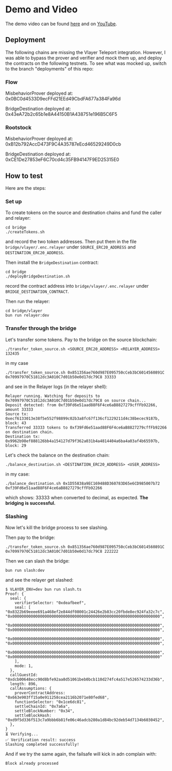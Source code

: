 # Demo and Video

The demo video can be found [here](./Acrozz.mp4) and on [YouTube](https://youtu.be/K3eV4UeGP48).

## Deployment

The following chains are missing the Vlayer Teleport integration. However, I was able to bypass the
prover and verifier and mock them up, and deploy the contracts on the following testnets. To see what was mocked up, switch to the branch "deployments" of this repo:

### Flow

MisbehaviorProver deployed at: 0x0BC0d4533D9ecFFd21EEd49CbdFA677a384Fa96d

BridgeDestination deployed at: 0x43eA72b2c65b1e8A44150B1A438751e196B5C6F5

### Rootstock

MisbehaviorProver deployed at: 0xB12b792AccD473F9C4A35787eEcd46529249D0cb

BridgeDestination deployed at: 0xCE1De27853eF6C70cd4c35FB94147F9ED25315E0

## How to test

Here are the steps:

### Set up

To create tokens on the source and destination chains and fund the caller and relayer:
```
cd bridge
./createTokens.sh
```
and record the two token addresses. Then put them in the file ```bridge/vlayer/.enc.relayer``` under ```SOURCE_ERC20_ADDRESS``` and ```DESTINATION_ERC20_ADDRESS```.

Then install the ```BridgeDestination``` contract:
```
cd bridge
./deployBridgeDestination.sh
```
record the contract address into ```bridge/vlayer/.enc.relayer``` under ```BRIDGE_DESTINATION_CONTRACT```.

Then run the relayer:
```
cd bridge/vlayer
bun run relayer:dev
```

### Transfer through the bridge

Let's transfer some tokens. Pay to the bridge on the source blockchain:
```
./transfer_token_source.sh <SOURCE_ERC20_ADDRESS> <RELAYER_ADDRESS> 132435
```
in my case
```
./transfer_token_source.sh 0x851356ae760d987E095750cCeb3bC6014560891C 0x70997970C51812dc3A010C7d01b50e0d17dc79C8 33333
```
and see in the Relayer logs (in the relayer shell):
```
Relayer running. Watching for deposits to 0x70997970C51812dc3A010C7d01b50e0d17dc79C8 on source chain...
Deposit detected: from 0xf39Fd6e51aad88F6F4ce6aB8827279cffFb92266, amount 33333
Source tx: 0xecf6133013e38f5e552f98899c02b3a8fc67f136cf1229211d4c38becec9187b, block: 43
Transferred 33333 tokens to 0xf39Fd6e51aad88F6F4ce6aB8827279cffFb92266 on destination chain.
Destination tx: 0x9962b98ef888126bb4a154127d79f362a031b4a4814404a6ba4a03af4b65597b, block: 29
```

Let's check the balance on the destination chain:
```
./balance_destination.sh <DESTINATION_ERC20_ADDRESS> <USER_ADDRESS>
```
in my case:
```
./balance_destination.sh 0x1D55838a9EC169488D360783D65e6CD985007b72  0xf39Fd6e51aad88F6F4ce6aB8827279cffFb92266
```
which shows:
33333
when converted to decimal, as expected.
**The bridging is successful.**

### Slashing

Now let's kill the bridge process to see slashing. 

Then pay to the bridge:
```
./transfer_token_source.sh 0x851356ae760d987E095750cCeb3bC6014560891C 0x70997970C51812dc3A010C7d01b50e0d17dc79C8 222222
```

Then we can slash the bridge:
```
bun run slash:dev
```
and see the relayer get slashed:
```
$ VLAYER_ENV=dev bun run slash.ts
Proof: {
  seal: {
    verifierSelector: "0xdeafbeef",
    seal: [ "0x8322b69eeee691a468ef2e844df08001c24426e2b83cc20fbde8ec924fa32c7c", "0x0000000000000000000000000000000000000000000000000000000000000000",
      "0x0000000000000000000000000000000000000000000000000000000000000000", "0x0000000000000000000000000000000000000000000000000000000000000000",
      "0x0000000000000000000000000000000000000000000000000000000000000000", "0x0000000000000000000000000000000000000000000000000000000000000000",
      "0x0000000000000000000000000000000000000000000000000000000000000000", "0x0000000000000000000000000000000000000000000000000000000000000000"
    ],
    mode: 1,
  },
  callGuestId: "0xdcb00648ecc90d8bfe92aa8d51061beb0bcb110d274fc4a517e526574233d36b",
  length: 896,
  callAssumptions: {
    proverContractAddress: "0x663e903ff15a0e911258cea2116b2071e80fed68",
    functionSelector: "0x1ce6dc81",
    settleChainId: "0x7a6a",
    settleBlockNumber: "0x34",
    settleBlockHash: "0xd9f5d336f513c7a9bbb6b81fe06c46adcb280a1d84bc92deb54d7134b6030452",
  },
}
⏳ Verifying...
✅ Verification result: success
Slashing completed successfully!
```

And if we try the same again, the failsafe will kick in adn complain with:
```
Block already processed
```